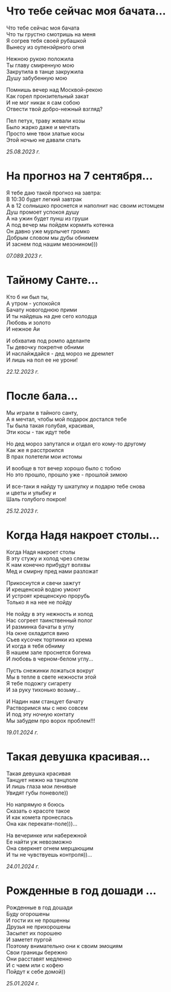 
# Что тебе сейчас моя бачата...

Что тебе сейчас моя бачата  
Что ты грустно смотришь на меня  
Я согрев тебя своей рубашкой  
Вынесу из оупенэйрного огня  

Нежною рукою положила  
Ты главу смиренную мою  
Закрутила в танце закружила  
Душу забубенную мою  

Помнишь вечер над Москвой-рекою  
Как горел пронзительный закат   
И не мог никак я сам собою  
Отвести твой добро-нежный взгляд?  

Пел петух, траву жевали козы  
Было жарко даже и мечтать  
Просто мне твои златые косы  
Этой ночью не давали спать  

*25.08.2023 г.*

# На прогноз на 7 сентября...

Я тебе даю такой прогноз на завтра:  
В 10:30 будет легкий завтрак  
А в 12 солнышко проснется и наполнит нас своим истомцем  
Душ промоет успокоя душу  
А на ужин будет пунш из груши  
А под вечер мы пойдем кормить котенка  
Он давно уже мурлычет громко  
Добрым словом мы дубы обнимем  
И заснем под нашим мезонином)))  

*07.089.2023 г.*

# Тайному Санте...

Кто б ни был ты,   
А утром - успокойся  
Бачату новогоднюю прими  
И ты найдешь на дне сего колодца  
Любовь и золото  
И нежное Аи  

И обхватив под ромпо аделанте  
Ты девочку покрепче обними  
И наслайждайся - дед мороз не дремлет  
И лишь на пол ее не урони!  

*22.12.2023 г.*

# После бала...

Мы играли в тайного санту,  
А я мечтал, чтобы мой подарок достался тебе  
Ты была такая голубая, красивая,  
Эти косы - так идут тебе  

Но дед мороз запутался и отдал его кому-то другому  
Как же я расстроился  
В прах полетели мои истомы  

И вообще в тот вечер хорошо было с тобою  
Но это прошло, прошло уже - прошлой зимою  

И все-таки я найду ту шкатулку и подарю тебе снова  
и цветы и улыбку и  
Шаль голубого покроя!  

*25.12.2023 г.*

# Когда Надя накроет столы...

Когда Надя накроет столы  
В  эту стужу и холод чрез слезы  
К нам конечно прибудут волхвы  
Мед и смирну пред нами разложат  

Прикоснутся и свечи зажгут  
И крещенской водою умоют  
И устроят крещенскую прорубь  
Только я на нее не пойду  

Не пойду в эту нежность и холод  
Нас согреет таинственный полог  
И разминка бачаты в углу  
На окне охладится вино  
Съев кусочек тортинки из крема  
И когда я тебя обниму  
В нашем зале проснется богема  
И любовь в черном-белом углу...  

Пусть снежинки ложаться вокруг  
Мы в тепле в свете нежности этой  
Я тебе подожгу сигарету  
И за руку тихонько возьму...  

И Надин нам станцует бачату  
Растворимся мы с нею совсем  
И под эту ночную контату  
Мы забудем про ворох проблем!!!  

*19.01.2024 г.*


# Такая девушка красивая...

Такая девушка красивая  
Танцует нежно на танцполе  
И лишь глаза мои ленивые  
Увидят губы поневоле))  

Но напрямую я боюсь  
Сказать о красоте такое  
И как комета пронеслась  
Она как перекати-поле)))…  

На вечеринке или набережной  
Ее найти уж невозможно  
Она сверкнет огнем мерцающим  
И ты не чувствуешь контроля))...  

*24.01.2024 г.*

# Рожденные в год дошади ...

Рожденные в год дошади   
Буду огорошены  
И гости их не прошенны  
Друзья не прихорошены  
Засыпет их порошею   
И заметет пургой  
Поэтому внимательно они к своим эмоциям   
Свои границы бережно  
Они расставят медленно  
И с чаем или с кофею  
Пойдут к себе домой))  

*25.01.2024 г.*
